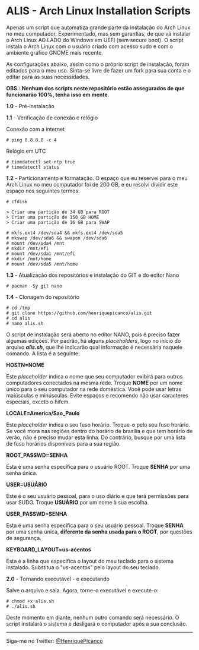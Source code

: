 # ALIS - Arch Linux Installation Scripts

Apenas um script que automatiza grande parte da instalação do Arch Linux no meu computador. Experimentado, mas sem garantias, de que vá instalar o Arch Linux AO LADO do Windows em UEFI (sem secure boot). O script instala o Arch Linux com o usuário criado com acesso sudo e com o ambiente gráfico GNOME mais recente.

As configurações abaixo, assim como o próprio script de instalação, foram editados para o meu uso. Sinta-se livre de fazer um fork para sua conta e o editar para as suas necessidades.

**OBS.: Nenhum dos scripts neste repositório estão assegurados de que funcionarão 100%, tenha isso em mente**.

**1.0** - Pré-instalação

**1.1** - Verificação de conexão e relógio
    
Conexão com a internet

    # ping 8.8.8.8 -c 4

Relógio em UTC

    # timedatectl set-ntp true
    # timedatectl status

**1.2** - Particionamento e formatação. O espaço que eu reservei para o meu Arch Linux no meu computador foi de 200 GB, e eu resolvi dividir este espaço nos seguintes termos.

    # cfdisk

    > Criar uma partição de 34 GB para ROOT
    > Criar uma partição de 150 GB HOME
    > Criar uma partição de 16 GB para SWAP

    # mkfs.ext4 /dev/sda4 && mkfs.ext4 /dev/sda5
    # mkswap /dev/sda6 && swapon /dev/sda6
    # mount /dev/sda4 /mnt
    # mkdir /mnt/efi
    # mount /dev/sda1 /mnt/efi
    # mkdir /mnt/home
    # mount /dev/sda5 /mnt/home

**1.3** - Atualização dos repositórios e instalação do GIT e do editor Nano

    # pacman -Sy git nano

**1.4** - Clonagem do repositório

    # cd /tmp
    # git clone https://github.com/henriquepicanco/alis.git
    # cd alis
    # nano alis.sh

O script de instalação será aberto no editor NANO, pois é preciso fazer algumas edições. Por padrão, há alguns *placeholders*, logo no início do arquivo ***alis.sh***, que lhe indicarão qual informação é necessária naquele comando. A lista é a seguinte:

**HOSTN=NOME**

Este *placeholder* indica o nome que seu computador exibirá para outros computadores conectados na mesma rede. Troque **NOME** por um nome único para o seu computador na rede doméstica. Você pode usar letras maiúsculas e minúsculas. Evite espaços e recomendo não usar caracteres especiais, exceto o hífem.

**LOCALE=America/Sao_Paulo**

Este *placeholder* indica o seu fuso horário. Troque-o pelo seu fuso horário. Se você mora nas regiões dentro do horário de brasília e que tem horário de verão, não é preciso mudar esta linha. Do contrário, busque por uma lista de fuso horários disponíveis para a sua região.

**ROOT_PASSWD=SENHA**

Esta é uma senha específica para o usuário ROOT. Troque **SENHA** por uma senha única.

**USER=USUÁRIO**

Este é o seu usuário pessoal, para o uso diário e que terá permissões para usar SUDO. Troque **USUÁRIO** por um nome à sua escolha.

**USER_PASSWD=SENHA**

Esta é uma senha específica para o seu usuário pessoal. Troque **SENHA** por uma senha única, **diferente da senha usada para o ROOT**, por questões de segurança.

**KEYBOARD_LAYOUT=us-acentos**

Esta é a linha que especifica o layout do meu teclado para o sistema instalado. Substitua o "us-acentos" pelo layout do seu teclado.

**2.0** - Tornando executável - e executando

Salve o arquivo e saia. Agora, torne-o executável e execute-o:

    # chmod +x alis.sh
    # ./alis.sh

Deste momento em diante, nenhum outro comando será necessário. O script instalará o sistema e desligará o computador após a sua conclusão.

---


Siga-me no Twitter: [@HenriquePicanco](https://twitter.com/henriquepicanco)
